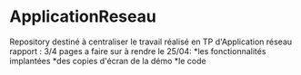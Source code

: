# ApplicationReseau
Repository destiné à centraliser le travail réalisé en TP d'Application réseau
rapport : 
3/4 pages a faire sur à rendre le 25/04: 
*les fonctionnalités implantées
*des copies d'écran de la démo
*le code
